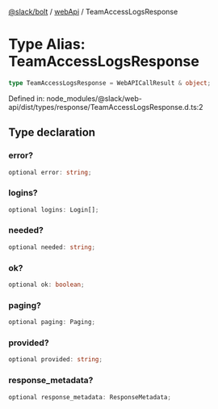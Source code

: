 [@slack/bolt](../../../../index.md) / [webApi](../index.md) / TeamAccessLogsResponse

# Type Alias: TeamAccessLogsResponse

```ts
type TeamAccessLogsResponse = WebAPICallResult & object;
```

Defined in: node\_modules/@slack/web-api/dist/types/response/TeamAccessLogsResponse.d.ts:2

## Type declaration

### error?

```ts
optional error: string;
```

### logins?

```ts
optional logins: Login[];
```

### needed?

```ts
optional needed: string;
```

### ok?

```ts
optional ok: boolean;
```

### paging?

```ts
optional paging: Paging;
```

### provided?

```ts
optional provided: string;
```

### response\_metadata?

```ts
optional response_metadata: ResponseMetadata;
```
